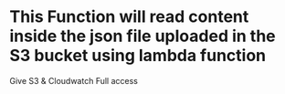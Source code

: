 # This Function will  read content inside the json file uploaded in the S3 bucket using lambda function


Give S3 & Cloudwatch Full access
